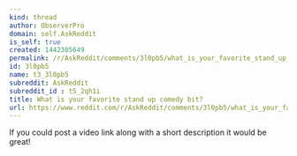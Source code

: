 ```yaml
---
kind: thread
author: ObserverPro
domain: self.AskReddit
is_self: true
created: 1442305649
permalink: /r/AskReddit/comments/3l0pb5/what_is_your_favorite_stand_up_comedy_bit/
id: 3l0pb5
name: t3_3l0pb5
subreddit: AskReddit
subreddit_id : t5_2qh1i
title: What is your favorite stand up comedy bit?
url: https://www.reddit.com/r/AskReddit/comments/3l0pb5/what_is_your_favorite_stand_up_comedy_bit/
---
```


If you could post a video link along with a short description it would be great!
